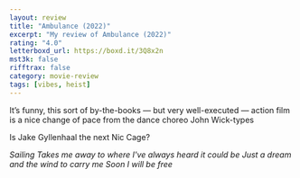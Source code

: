 ```yaml
---
layout: review
title: "Ambulance (2022)"
excerpt: "My review of Ambulance (2022)"
rating: "4.0"
letterboxd_url: https://boxd.it/3Q8x2n
mst3k: false
rifftrax: false
category: movie-review
tags: [vibes, heist]
---
```


It’s funny, this sort of by-the-books — but very well-executed — action film is a nice change of pace from the dance choreo John Wick-types

Is Jake Gyllenhaal the next Nic Cage?

<i>Sailing
Takes me away to where I've always heard it could be
Just a dream and the wind to carry me
Soon I will be free</i>
